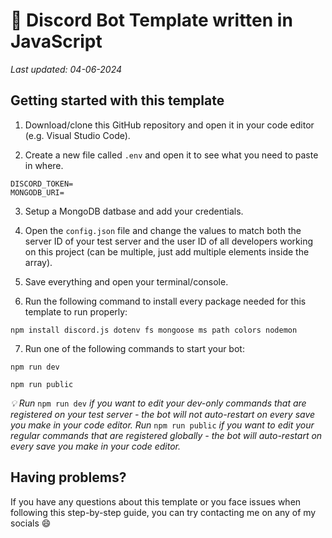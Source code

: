 # 🚀 Discord Bot Template written in JavaScript
*Last updated: 04-06-2024*

## Getting started with this template
1. Download/clone this GitHub repository and open it in your code editor (e.g. Visual Studio Code).

2. Create a new file called `.env` and open it to see what you need to paste in where.
```env
DISCORD_TOKEN=
MONGODB_URI=
```

3. Setup a MongoDB datbase and add your credentials.

4. Open the `config.json` file and change the values to match both the server ID of your test server and the user ID of all developers working on this project (can be multiple, just add multiple elements inside the array).
   
5. Save everything and open your terminal/console.
    
6. Run the following command to install every package needed for this template to run properly:
```
npm install discord.js dotenv fs mongoose ms path colors nodemon
```

7. Run one of the following commands to start your bot:
```
npm run dev

npm run public
```
*💡 Run* `npm run dev` *if you want to edit your dev-only commands that are registered on your test server - the bot will not auto-restart on every save you make in your code editor. Run* `npm run public` *if you want to edit your regular commands that are registered globally - the bot will auto-restart on every save you make in your code editor.*

## Having problems?
If you have any questions about this template or you face issues when following this step-by-step guide, you can try contacting me on any of my socials 😄
